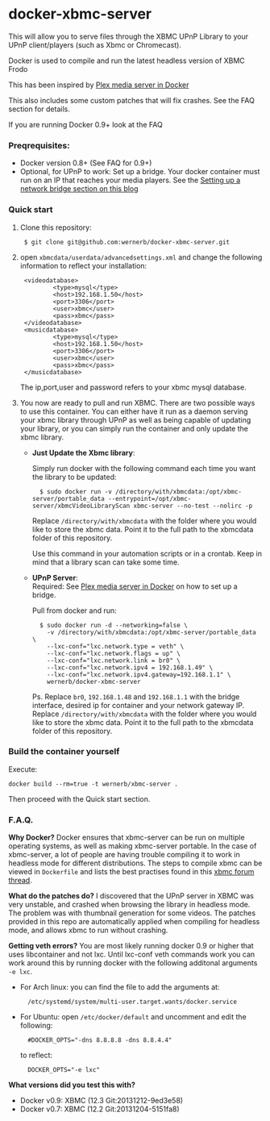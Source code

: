 # docker-xbmc-server

This will allow you to serve files through the XBMC UPnP Library to your UPnP client/players (such as Xbmc or Chromecast). 

Docker is used to compile and run the latest headless version of XBMC Frodo

This has been inspired by [Plex media server in Docker](http://blog.ostanin.org/2013/09/14/plex-media-server-in-docker/)

This also includes some custom patches that will fix crashes. See the FAQ section for details.

If you are running Docker 0.9+ look at the FAQ

### Preqrequisites:
* Docker version 0.8+ (See FAQ for 0.9+)
* Optional, for UPnP to work: Set up a bridge. Your docker container must run on an IP that reaches your media players. See the [Setting up a network bridge section on this blog](http://blog.ostanin.org/2013/09/14/plex-media-server-in-docker/)

### Quick start

1. Clone this repository:
        
        $ git clone git@github.com:wernerb/docker-xbmc-server.git

2. open `xbmcdata/userdata/advancedsettings.xml` and change the following information to reflect your installation:

        <videodatabase>
                <type>mysql</type>
                <host>192.168.1.50</host>
                <port>3306</port>
                <user>xbmc</user>
                <pass>xbmc</pass>
        </videodatabase>
        <musicdatabase>
                <type>mysql</type>
                <host>192.168.1.50</host>
                <port>3306</port>
                <user>xbmc</user>
                <pass>xbmc</pass>
        </musicdatabase>
        
    The ip,port,user and password refers to your xbmc mysql database.

3. You now are ready to pull and run XBMC. There are two possible ways to use this container. You can either have it run as a daemon serving your xbmc library through UPnP as well as being capable of updating your library, or you can simply run the container and only update the xbmc library.  
    * __Just Update the Xbmc library__: 
                        
        Simply run docker with the following command each time you want the library to be updated:
        
            $ sudo docker run -v /directory/with/xbmcdata:/opt/xbmc-server/portable_data --entrypoint=/opt/xbmc-server/xbmcVideoLibraryScan xbmc-server --no-test --nolirc -p
        
        Replace `/directory/with/xbmcdata` with the folder where you would like to store the xbmc data. Point it to the full path to the xbmcdata folder of this repository.

        Use this command in your automation scripts or in a crontab. Keep in mind that a library scan can take some time.

    * __UPnP Server__:  
        Required: See [Plex media server in Docker](http://blog.ostanin.org/2013/09/14/plex-media-server-in-docker/) on how to set up a bridge.
        
        Pull from docker and run:

            $ sudo docker run -d --networking=false \
              -v /directory/with/xbmcdata:/opt/xbmc-server/portable_data \
              --lxc-conf="lxc.network.type = veth" \
              --lxc-conf="lxc.network.flags = up" \
              --lxc-conf="lxc.network.link = br0" \
              --lxc-conf="lxc.network.ipv4 = 192.168.1.49" \
              --lxc-conf="lxc.network.ipv4.gateway=192.168.1.1" \
              wernerb/docker-xbmc-server
        
        Ps. Replace `br0`, `192.168.1.48` and `192.168.1.1` with the bridge interface, desired ip for container and your network gateway IP. Replace `/directory/with/xbmcdata` with the folder where you would like to store the xbmc data. Point it to the full path to the xbmcdata folder of this repository.
    
        
### Build the container yourself
Execute:
    
    docker build --rm=true -t wernerb/xbmc-server .
    
Then proceed with the Quick start section.

### F.A.Q.

__Why Docker?__ 
Docker ensures that xbmc-server can be run on multiple operating systems, as well as making xbmc-server portable. In the case of xbmc-server, a lot of people are having trouble compiling it to work in headless mode for different distributions. The steps to compile xbmc can be viewed in `Dockerfile` and lists the best practises found in this [xbmc forum thread](http://forum.xbmc.org/showthread.php?tid=132919).

__What do the patches do?__
I discovered that the UPnP server in XBMC was very unstable, and crashed when browsing the library in headless mode. The problem was with thumbnail generation for some videos. The patches provided in this repo are automatically applied when compiling for headless mode, and allows xbmc to run without crashing.

__Getting veth errors?__
You are most likely running docker 0.9 or higher that uses libcontainer and not lxc. Until lxc-conf veth commands work you can work around this by running docker with the following additonal arguments `-e lxc`.

* For Arch linux: you can find the file to add the arguments at:

        /etc/systemd/system/multi-user.target.wants/docker.service
    
* For Ubuntu: open `/etc/docker/default` and uncomment and edit the following:
    
        #DOCKER_OPTS="-dns 8.8.8.8 -dns 8.8.4.4"
    to reflect:
    
        DOCKER_OPTS="-e lxc" 
    

__What versions did you test this with?__

* Docker v0.9: XBMC (12.3 Git:20131212-9ed3e58)
* Docker v0.7: XBMC (12.2 Git:20131204-5151fa8)
